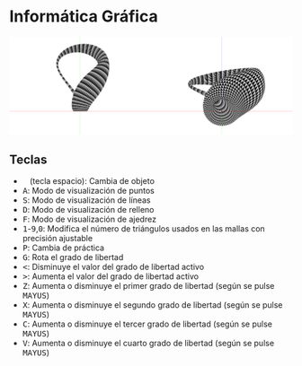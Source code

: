 Informática Gráfica
=============================================

![](klein_opengl.png)

Teclas
---------------------------------------------
  * <kbd>&nbsp;</kbd> (tecla espacio): Cambia de objeto
  * <kbd>A</kbd>: Modo de visualización de puntos
  * <kbd>S</kbd>: Modo de visualización de líneas
  * <kbd>D</kbd>: Modo de visualización de relleno
  * <kbd>F</kbd>: Modo de visualización de ajedrez
  * <kbd>1</kbd>-<kbd>9</kbd>,<kbd>0</kbd>: Modifica el número de triángulos usados en las mallas con precisión ajustable
  * <kbd>P</kbd>: Cambia de práctica
  * <kbd>G</kbd>: Rota el grado de libertad
  * <kbd><</kbd>: Disminuye el valor del grado de libertad activo
  * <kbd>></kbd>: Aumenta el valor del grado de libertad activo
  * <kbd>Z</kbd>: Aumenta o disminuye el primer grado de libertad (según se pulse <kbd>MAYUS</kbd>)
  * <kbd>X</kbd>: Aumenta o disminuye el segundo grado de libertad (según se pulse <kbd>MAYUS</kbd>)
  * <kbd>C</kbd>: Aumenta o disminuye el tercer grado de libertad (según se pulse <kbd>MAYUS</kbd>)
  * <kbd>V</kbd>: Aumenta o disminuye el cuarto grado de libertad (según se pulse <kbd>MAYUS</kbd>)
